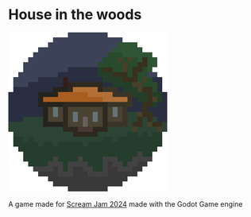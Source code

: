# House in the woods
![Game Icon](https://github.com/nonelone/house-in-the-woods/blob/main/assets/icon.png?raw=true)


A game made for [Scream Jam 2024](https://itch.io/jam/scream-jam-2024) made with the Godot Game engine
